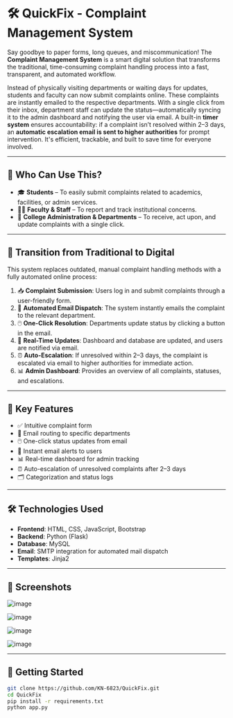 # 🛠 QuickFix - Complaint Management System

Say goodbye to paper forms, long queues, and miscommunication! The **Complaint Management System** is a smart digital solution that transforms the traditional, time-consuming complaint handling process into a fast, transparent, and automated workflow.

Instead of physically visiting departments or waiting days for updates, students and faculty can now submit complaints online. These complaints are instantly emailed to the respective departments. With a single click from their inbox, department staff can update the status—automatically syncing it to the admin dashboard and notifying the user via email. A built-in **timer system** ensures accountability: if a complaint isn’t resolved within 2–3 days, an **automatic escalation email is sent to higher authorities** for prompt intervention. It's efficient, trackable, and built to save time for everyone involved.

---

## 📍 Who Can Use This?

- 🎓 **Students** – To easily submit complaints related to academics, facilities, or admin services.  
- 🧑‍🏫 **Faculty & Staff** – To report and track institutional concerns.  
- 🏢 **College Administration & Departments** – To receive, act upon, and update complaints with a single click.

---

## 🔁 Transition from Traditional to Digital

This system replaces outdated, manual complaint handling methods with a fully automated online process:

1. 📥 **Complaint Submission**: Users log in and submit complaints through a user-friendly form.  
2. 📧 **Automated Email Dispatch**: The system instantly emails the complaint to the relevant department.  
3. 🖱️ **One-Click Resolution**: Departments update status by clicking a button in the email.  
4. 🔄 **Real-Time Updates**: Dashboard and database are updated, and users are notified via email.  
5. ⏰ **Auto-Escalation**: If unresolved within 2–3 days, the complaint is escalated via email to higher authorities for immediate action.  
6. 📊 **Admin Dashboard**: Provides an overview of all complaints, statuses, and escalations.

---

## 🎯 Key Features

- ✅ Intuitive complaint form  
- 📧 Email routing to specific departments  
- 🖱️ One-click status updates from email  
- 🔔 Instant email alerts to users  
- 📊 Real-time dashboard for admin tracking  
- ⏰ Auto-escalation of unresolved complaints after 2–3 days  
- 🗂️ Categorization and status logs

---

## 🛠️ Technologies Used

- **Frontend**: HTML, CSS, JavaScript, Bootstrap  
- **Backend**: Python (Flask)  
- **Database**: MySQL  
- **Email**: SMTP integration for automated mail dispatch  
- **Templates**: Jinja2

---

## 📸 Screenshots

![image](https://github.com/user-attachments/assets/b9e92d66-248f-47b4-943a-57f3ebd224c2)

![image](https://github.com/user-attachments/assets/d6363885-af35-4c62-aabf-0bbd3e5e34f7)

![image](https://github.com/user-attachments/assets/8c20ae2d-28e4-4dd8-996e-0bccd641cad3)

![image](https://github.com/user-attachments/assets/d8bac557-267b-4ffa-906b-b0721f5e52b6)


---

## 🚀 Getting Started

```bash
git clone https://github.com/KN-6823/QuickFix.git
cd QuickFix
pip install -r requirements.txt
python app.py
